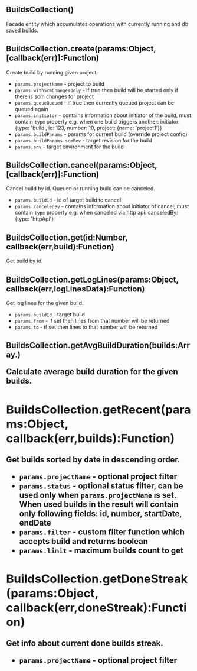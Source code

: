 
## BuildsCollection()

  Facade entity which accumulates operations with currently running and
  db saved builds.

## BuildsCollection.create(params:Object, [callback(err)]:Function)

  Create build by running given project.
  - `params.projectName` - project to build
  - `params.withScmChangesOnly` - if true then build will be started only if
  there is scm changes for project
  - `params.queueQueued` - if true then currently queued project can be queued
  again
  - `params.initiator` - contains information about initiator of the build,
  must contain `type` property e.g. when one build triggers another:
  initiator: {type: 'build', id: 123, number: 10, project: {name: 'project1'}}
  - `params.buildParams` - params for current build (override project config)
  - `params.buildParams.scmRev` - target revision for the build
  - `params.env` - target environment for the build

## BuildsCollection.cancel(params:Object, [callback(err)]:Function)

  Cancel build by id.
  Queued or running build can be canceled.
  - `params.buildId` - id of target build to cancel
  - `params.canceledBy` - contains information about initiator of cancel,
  must contain `type` property e.g. when canceled via http api:
  canceledBy: {type: 'httpApi'}

## BuildsCollection.get(id:Number, callback(err,build):Function)

  Get build by id.

## BuildsCollection.getLogLines(params:Object, callback(err,logLinesData):Function)

  Get log lines for the given build.
  - `params.buildId` - target build
  - `params.from` - if set then lines from that number will be returned
  - `params.to` - if set then lines to that number will be returned

## BuildsCollection.getAvgBuildDuration(builds:Array.<Object>)

  Calculate average build duration for the given builds.

## BuildsCollection.getRecent(params:Object, callback(err,builds):Function)

  Get builds sorted by date in descending order.
  - `params.projectName` - optional project filter
  - `params.status` - optional status filter, can be used only when
  `params.projectName` is set. When used builds in the result will contain
  only following fields: id, number, startDate, endDate
  - `params.filter` - custom filter function which accepts build and returns
  boolean
  - `params.limit` - maximum builds count to get

## BuildsCollection.getDoneStreak(params:Object, callback(err,doneStreak):Function)

  Get info about current done builds streak.
  - `params.projectName` - optional project filter

